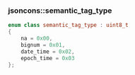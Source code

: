### jsoncons::semantic_tag_type

```c++
enum class semantic_tag_type : uint8_t 
{
    na = 0x00,
    bignum = 0x01,
    date_time = 0x02,
    epoch_time = 0x03
};
```

